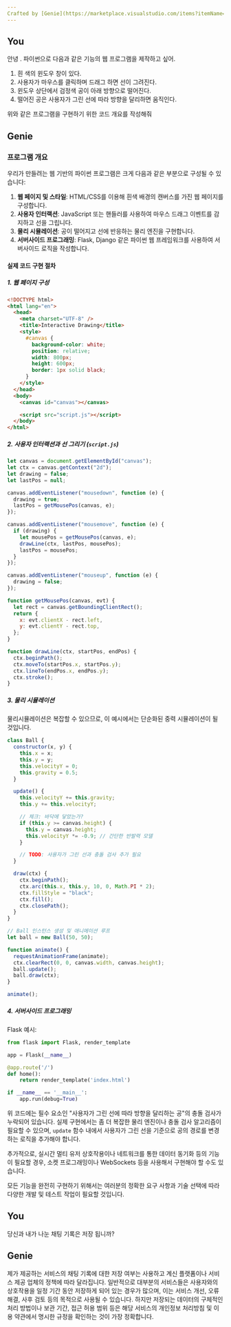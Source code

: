 ```yaml
---
Crafted by [Genie](https://marketplace.visualstudio.com/items?itemName=genieai.chatgpt-vscode)
---
```


## You

안녕 . 파이썬으로 다음과 같은 기능의 웹 프로그램을 제작하고 싶어.

1. 흰 색의 윈도우 창이 있다.
2. 사용자가 마우스를 클릭하며 드래그 하면 선이 그려진다.
3. 윈도우 상단에서 검정색 공이 아래 방향으로 떨어진다.
4. 떨어진 공은 사용자가 그린 선에 따라 방향을 달리하면 움직인다.

위와 같은 프로그램을 구현하기 위한 코드 개요를 작성해줘

## Genie

### 프로그램 개요

우리가 만들려는 웹 기반의 파이썬 프로그램은 크게 다음과 같은 부분으로 구성될 수 있습니다:

1. **웹 페이지 및 스타일**: HTML/CSS를 이용해 흰색 배경의 캔버스를 가진 웹 페이지를 구성합니다.
2. **사용자 인터랙션**: JavaScript 또는 핸들러를 사용하여 마우스 드래그 이벤트를 감지하고 선을 그립니다.
3. **물리 시뮬레이션**: 공이 떨어지고 선에 반응하는 물리 엔진을 구현합니다.
4. **서버사이드 프로그래밍**: Flask, Django 같은 파이썬 웹 프레임워크를 사용하여 서버사이드 로직을 작성합니다.

#### 실제 코드 구현 절차

##### 1. 웹 페이지 구성

```html
<!DOCTYPE html>
<html lang="en">
  <head>
    <meta charset="UTF-8" />
    <title>Interactive Drawing</title>
    <style>
      #canvas {
        background-color: white;
        position: relative;
        width: 800px;
        height: 600px;
        border: 1px solid black;
      }
    </style>
  </head>
  <body>
    <canvas id="canvas"></canvas>

    <script src="script.js"></script>
  </body>
</html>
```

##### 2. 사용자 인터랙션과 선 그리기 (`script.js`)

```javascript
let canvas = document.getElementById("canvas");
let ctx = canvas.getContext("2d");
let drawing = false;
let lastPos = null;

canvas.addEventListener("mousedown", function (e) {
  drawing = true;
  lastPos = getMousePos(canvas, e);
});

canvas.addEventListener("mousemove", function (e) {
  if (drawing) {
    let mousePos = getMousePos(canvas, e);
    drawLine(ctx, lastPos, mousePos);
    lastPos = mousePos;
  }
});

canvas.addEventListener("mouseup", function (e) {
  drawing = false;
});

function getMousePos(canvas, evt) {
  let rect = canvas.getBoundingClientRect();
  return {
    x: evt.clientX - rect.left,
    y: evt.clientY - rect.top,
  };
}

function drawLine(ctx, startPos, endPos) {
  ctx.beginPath();
  ctx.moveTo(startPos.x, startPos.y);
  ctx.lineTo(endPos.x, endPos.y);
  ctx.stroke();
}
```

##### 3. 물리 시뮬레이션

물리시뮬레이션은 복잡할 수 있으므로, 이 예시에서는 단순화된 중력 시뮬레이션이 될 것입니다.

```javascript
class Ball {
  constructor(x, y) {
    this.x = x;
    this.y = y;
    this.velocityY = 0;
    this.gravity = 0.5;
  }

  update() {
    this.velocityY += this.gravity;
    this.y += this.velocityY;

    // 체크: 바닥에 닿았는가?
    if (this.y >= canvas.height) {
      this.y = canvas.height;
      this.velocityY *= -0.9; // 간단한 반발력 모델
    }

    // TODO: 사용자가 그린 선과 충돌 검사 추가 필요
  }

  draw(ctx) {
    ctx.beginPath();
    ctx.arc(this.x, this.y, 10, 0, Math.PI * 2);
    ctx.fillStyle = "black";
    ctx.fill();
    ctx.closePath();
  }
}

// Ball 인스턴스 생성 및 애니메이션 루프
let ball = new Ball(50, 50);

function animate() {
  requestAnimationFrame(animate);
  ctx.clearRect(0, 0, canvas.width, canvas.height);
  ball.update();
  ball.draw(ctx);
}

animate();
```

##### 4. 서버사이드 프로그래밍

Flask 예시:

```python
from flask import Flask, render_template

app = Flask(__name__)

@app.route('/')
def home():
    return render_template('index.html')

if __name__ == '__main__':
    app.run(debug=True)
```

위 코드에는 필수 요소인 "사용자가 그린 선에 따라 방향을 달리하는 공"의 충돌 검사가 누락되어 있습니다. 실제 구현에서는 좀 더 복잡한 물리 엔진이나 충돌 검사 알고리즘이 필요할 수 있으며, `update` 함수 내에서 사용자가 그린 선을 기준으로 공의 경로를 변경하는 로직을 추가해야 합니다.

추가적으로, 실시간 멀티 유저 상호작용이나 네트워크를 통한 데이터 동기화 등의 기능이 필요할 경우, 소켓 프로그래밍이나 WebSockets 등을 사용해서 구현해야 할 수도 있습니다.

모든 기능을 완전히 구현하기 위해서는 여러분의 정확한 요구 사항과 기술 선택에 따라 다양한 개발 및 테스트 작업이 필요할 것입니다.

## You

당신과 내가 나눈 채팅 기록은 저장 됩니까?

## Genie

제가 제공하는 서비스의 채팅 기록에 대한 저장 여부는 사용하고 계신 플랫폼이나 서비스 제공 업체의 정책에 따라 달라집니다. 일반적으로 대부분의 서비스들은 사용자와의 상호작용을 일정 기간 동안 저장하게 되어 있는 경우가 많으며, 이는 서비스 개선, 오류 해결, 사후 검토 등의 목적으로 사용될 수 있습니다. 하지만 저장되는 데이터의 구체적인 처리 방법이나 보관 기간, 접근 허용 범위 등은 해당 서비스의 개인정보 처리방침 및 이용 약관에서 명시한 규정을 확인하는 것이 가장 정확합니다.
